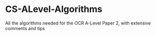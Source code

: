# CS-ALevel-Algorithms
All the algorithms needed for the OCR A-Level Paper 2, with extensive comments and tips
